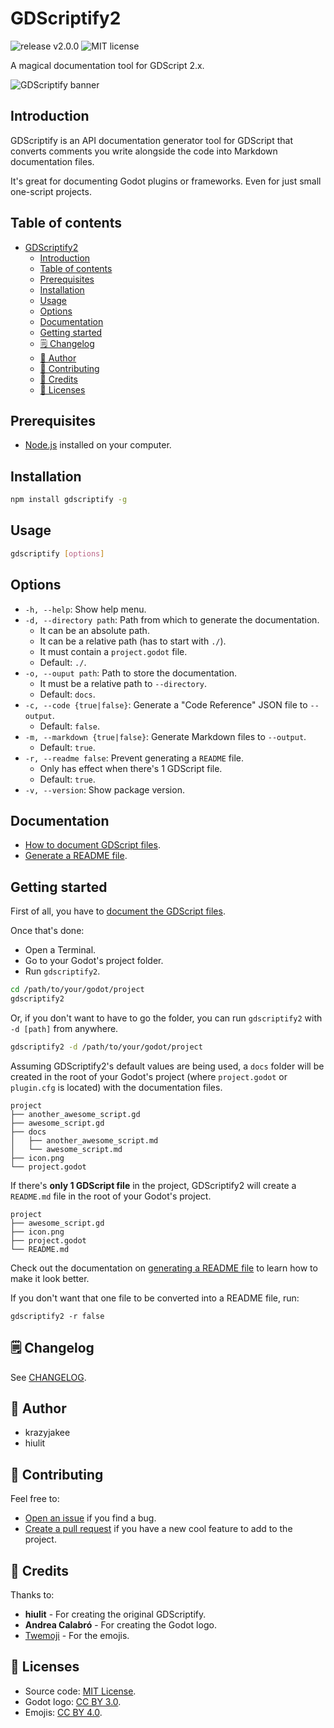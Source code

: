# GDScriptify2

![release v2.0.0](https://img.shields.io/badge/release-v1.0.0-478cbf?style=flat-square) ![MIT license](https://img.shields.io/badge/license-MIT-478cbf?style=flat-square)

A magical documentation tool for GDScript 2.x.

![GDScriptify banner](/gdscriptify-banner.jpg)

## Introduction

GDScriptify is an API documentation generator tool for GDScript that converts comments you write alongside the code into Markdown documentation files.

It's great for documenting Godot plugins or frameworks. Even for just small one-script projects.

## Table of contents

- [GDScriptify2](#gdscriptify2)
  - [Introduction](#introduction)
  - [Table of contents](#table-of-contents)
  - [Prerequisites](#prerequisites)
  - [Installation](#installation)
  - [Usage](#usage)
  - [Options](#options)
  - [Documentation](#documentation)
  - [Getting started](#getting-started)
  - [🗒️ Changelog](#️-changelog)
  - [👤 Author](#-author)
  - [🤝 Contributing](#-contributing)
  - [👏 Credits](#-credits)
  - [📝 Licenses](#-licenses)

## Prerequisites

- [Node.js](https://nodejs.org) installed on your computer.

## Installation

```bash
npm install gdscriptify -g
```

## Usage

```bash
gdscriptify [options]
```

## Options

- `-h, --help`: Show help menu.
- `-d, --directory path`: Path from which to generate the documentation.
  - It can be an absolute path.
  - It can be a relative path (has to start with `./`).
  - It must contain a `project.godot` file.
  - Default: `./`.
- `-o, --ouput path`: Path to store the documentation.
  - It must be a relative path to `--directory`.
  - Default: `docs`.
- `-c, --code {true|false}`: Generate a "Code Reference" JSON file to `--output`.
  - Default: `false`.
- `-m, --markdown {true|false}`: Generate Markdown files to `--output`.
  - Default: `true`.
- `-r, --readme false`: Prevent generating a `README` file.
  - Only has effect when there's 1 GDScript file.
  - Default: `true`.
- `-v, --version`: Show package version.

## Documentation

- [How to document GDScript files](/docs/how-to-document-gdscript-files.md).
- [Generate a README file](/docs/generate-a-readme-file.md).

## Getting started

First of all, you have to [document the GDScript files](/docs/how-to-document-gdscript-files.md).

Once that's done:

- Open a Terminal.
- Go to your Godot's project folder.
- Run `gdscriptify2`.

```bash
cd /path/to/your/godot/project
gdscriptify2
```

Or, if you don't want to have to go the folder, you can run `gdscriptify2` with `-d [path]` from anywhere.

```bash
gdscriptify2 -d /path/to/your/godot/project
```

Assuming GDScriptify2's default values are being used, a `docs` folder will be created in the root of your Godot's project (where `project.godot` or `plugin.cfg` is located) with the documentation files.

```
project
├── another_awesome_script.gd
├── awesome_script.gd
├── docs
│   ├── another_awesome_script.md
│   └── awesome_script.md
├── icon.png
└── project.godot
```

If there's **only 1 GDScript file** in the project, GDScriptify2 will create a `README.md` file in the root of your Godot's project.

```
project
├── awesome_script.gd
├── icon.png
├── project.godot
└── README.md
```

Check out the documentation on [generating a README file](/docs/generate-a-readme-file.md) to learn how to make it look better.

If you don't want that one file to be converted into a README file, run:

```
gdscriptify2 -r false
```

## 🗒️ Changelog

See [CHANGELOG](/CHANGELOG.md).

## 👤 Author

- krazyjakee
- hiulit

## 🤝 Contributing

Feel free to:

- [Open an issue](https://github.com/krazyjakee/GDScriptify2/issues) if you find a bug.
- [Create a pull request](https://github.com/krazyjakee/GDScriptify2/pulls) if you have a new cool feature to add to the project.

## 👏 Credits

Thanks to:

- **hiulit** - For creating the original GDScriptify.
- **Andrea Calabró** - For creating the Godot logo.
- [Twemoji](https://twemoji.twitter.com/) - For the emojis.

## 📝 Licenses

- Source code: [MIT License](/LICENSE).
- Godot logo: [CC BY 3.0](https://creativecommons.org/licenses/by/3.0/).
- Emojis: [CC BY 4.0](https://creativecommons.org/licenses/by/4.0/).

